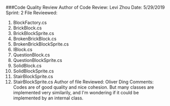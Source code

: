###Code Quality Review
Author of Code Review: Levi Zhou
Date: 5/29/2019
Sprint: 2
File Revieewed: 
1. BlockFactory.cs
2. BrickBlock.cs
3. BrickBlockSprite.cs
4. BrokenBrickBlock.cs
5. BrokenBrickBlockSprite.cs
6. IBlock.cs
7. QuestionBlock.cs
8. QuestionBlockSprite.cs
9. SolidBlock.cs
10. SolidBlockSprite.cs
11. StairBlockSprite.cs
12. StairBlockSprite.cs
Author of file Reviewed: Oliver Ding
Comments:
Codes are of good quality and nice cohesion. But many classes are implemented very similarily, and 
I'm wondering if it could be implemented by an internal class.
